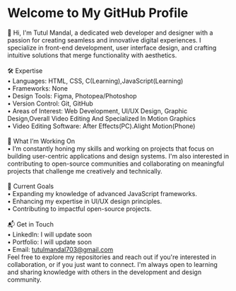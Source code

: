 # Welcome to My GitHub Profile
👋 Hi, I'm Tutul Mandal, a dedicated web developer and designer with a passion for creating seamless and innovative digital experiences. I specialize in front-end development, user interface design, and crafting intuitive solutions that merge functionality with aesthetics.
<br>
<br>
🛠 Expertise
<br>
• Languages: HTML, CSS, C(Learning),JavaScript(Learning)
<br>
• Frameworks: None
<br>
• Design Tools: Figma, Photopea/Photoshop
<br>
• Version Control: Git, GitHub
<br>
• Areas of Interest: Web Development, UI/UX Design, Graphic Design,Overall Video Editing And Specialized In Motion Graphics
<br>
• Video Editing Software: After Effects(PC).Alight Motion(Phone)
<br>
<br>
🎯 What I’m Working On
<br>
• I’m constantly honing my skills and working on projects that focus on building user-centric applications and design systems. I'm also interested in contributing to open-source communities and collaborating on meaningful projects that challenge me creatively and technically.
<br>
<br>
🌱 Current Goals
<br>
• Expanding my knowledge of advanced JavaScript frameworks.
<br>
• Enhancing my expertise in UI/UX design principles.
<br>
• Contributing to impactful open-source projects.
<br>
<br>
📬 Get in Touch
<br>
• LinkedIn: I will update soon
<br>
• Portfolio: I will update soon
<br>
• Email: tutulmandal703@gmail.com
<br>
Feel free to explore my repositories and reach out if you're interested in collaboration, or if you just want to connect. I'm always open to learning and sharing knowledge with others in the development and design community.

